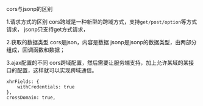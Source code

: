 cors与jsonp的区别

1.请求方式的区别
cors跨域是一种新型的跨域方式，支持`get/post/option`等方式请求，
jsonp只支持get方式请求，

2.获取的数据类型
cors是json，内容是数据
jsonp是jsonp的数据类型，由两部分组成，回调函数和数据；

3.ajax配置的不同
cors跨域配置，然后需要让服务端支持，加上允许某域的某接口的配置，这样就可以实现跨域通信。
```
xhrFields: {
    withCredentials: true
},
crossDomain: true,
```


